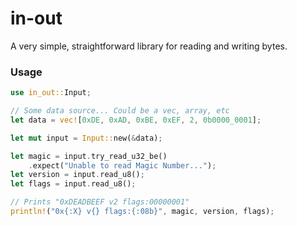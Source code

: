 # in-out

A very simple, straightforward library for reading and writing bytes.

### Usage

```rust
use in_out::Input;

// Some data source... Could be a vec, array, etc
let data = vec![0xDE, 0xAD, 0xBE, 0xEF, 2, 0b0000_0001];

let mut input = Input::new(&data);

let magic = input.try_read_u32_be()
    .expect("Unable to read Magic Number...");
let version = input.read_u8();
let flags = input.read_u8();

// Prints "0xDEADBEEF v2 flags:00000001"
println!("0x{:X} v{} flags:{:08b}", magic, version, flags);
```